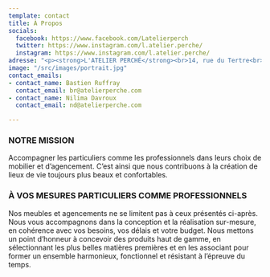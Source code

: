 ```yaml
---
template: contact
title: À Propos
socials:
  facebook: https://www.facebook.com/Latelierperch
  twitter: https://www.instagram.com/l.atelier.perche/
  instagram: https://www.instagram.com/l.atelier.perche/
adresse: "<p><strong>L'ATELIER PERCHÉ</strong><br>14, rue du Tertre<br>61400 Mortagne-au-Perche</p>"
image: "/src/images/portrait.jpg"
contact_emails:
- contact_name: Bastien Ruffray
  contact_email: br@atelierperche.com
- contact_name: Nilima Davroux
  contact_email: nd@atelierperche.com

---
```

### NOTRE MISSION

Accompagner les particuliers comme les professionnels dans leurs choix de mobilier et d’agencement. C’est ainsi que nous contribuons à la création de lieux de vie toujours plus beaux et confortables.

### À VOS MESURES PARTICULIERS COMME PROFESSIONNELS

Nos meubles et agencements ne se limitent pas à ceux présentés ci-après. Nous vous accompagnons dans la conception et la réalisation sur-mesure, en cohérence avec vos besoins, vos délais et votre budget.  Nous mettons un point d’honneur à concevoir des produits haut de gamme, en sélectionnant les plus belles matières premières et en les associant pour former un ensemble harmonieux, fonctionnel et résistant à l’épreuve du temps.
